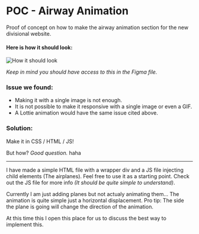 # POC - Airway Animation

Proof of concept on how to make the airway animation section for the new divisional website.

#### Here is how it should look:

![How it should look](https://i.imgur.com/GaLOYxG.png)

 *Keep in mind you should have access to this in the Figma file.*

### Issue we found:

- Making it with a single image is not enough.
- It is not possible to make it responsive with a single image or even a GIF.
- A Lottie animation would have the same issue cited above.

### Solution:
Make it in CSS / HTML / JS! 

But how? *Good question.* haha

---

I have made a simple HTML file with a wrapper div and a JS file injecting child elements (The airplanes). Feel free to use it as a starting point. Check out the JS file for more info *(It should be quite simple to understand)*.

Currently I am just adding planes but not actualy animating them... The animation is quite simple just a horizontal displacement. Pro tip: The side the plane is going will change the direction of the animation.

At this time this I open this place for us to discuss the best way to implement this.
